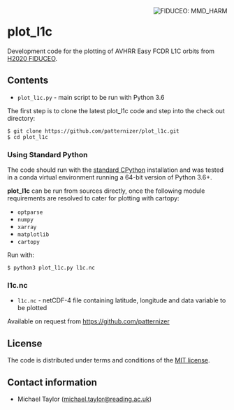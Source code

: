 <img alt="FIDUCEO: MMD_HARM" align="right" src="http://www.fiduceo.eu/sites/default/files/FIDUCEO-logo.png">

# plot_l1c

Development code for the plotting of AVHRR Easy FCDR L1C orbits from [H2020 FIDUCEO](https://fiduceo.eu).

## Contents

* `plot_l1c.py` - main script to be run with Python 3.6

The first step is to clone the latest plot_l1c code and step into the check out directory: 

    $ git clone https://github.com/patternizer/plot_l1c.git
    $ cd plot_l1c
    
### Using Standard Python 

The code should run with the [standard CPython](https://www.python.org/downloads/) installation and was tested in a conda virtual environment running a 64-bit version of Python 3.6+.

**plot_l1c** can be run from sources directly, once the following module requirements are resolved to cater for plotting with cartopy:

* `optparse`
* `numpy`
* `xarray`
* `matplotlib`
* `cartopy`

Run with:

    $ python3 plot_l1c.py l1c.nc
        
### l1c.nc

* `l1c.nc` - netCDF-4 file containing latitude, longitude and data variable to be plotted

Available on request from https://github.com/patternizer

## License

The code is distributed under terms and conditions of the [MIT license](https://opensource.org/licenses/MIT).

## Contact information

* Michael Taylor (michael.taylor@reading.ac.uk)

